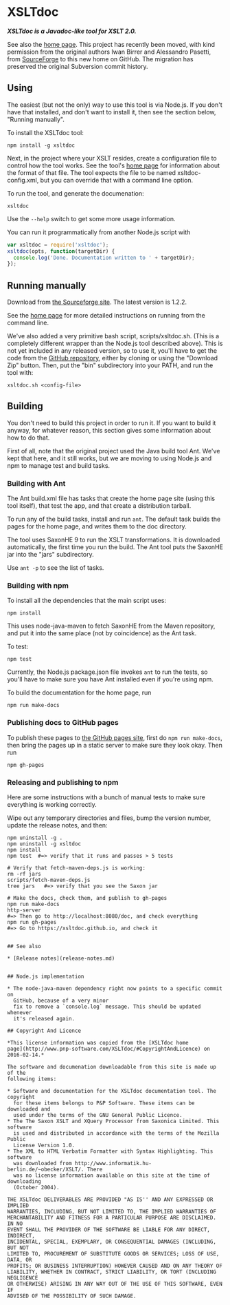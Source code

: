 # XSLTdoc

***XSLTdoc is a Javadoc-like tool for XSLT 2.0.***

See also the [home page](http://xsltdoc.github.io/). This project has recently 
been moved, with kind permission from the original authors Iwan Birrer and 
Alessandro Pasetti, from 
[SourceForge](https://sourceforge.net/projects/xsltdoc/) to this new home on 
GitHub. The migration has preserved the original Subversion commit history.


## Using 

The easiest (but not the only) way to use this tool is via Node.js.
If you don't have that installed, and don't want to install it, then
see the section below, "Running manually".

To install the XSLTdoc tool:

```
npm install -g xsltdoc
```

Next, in the project where your XSLT resides, create a configuration file
to control how the tool works. See the tool's [home 
page](http://xsltdoc.github.io/) for information about the format of that file.
The tool expects the file to be named xsltdoc-config.xml, but you can override
that with a command line option.

To run the tool, and generate the documenation:

```
xsltdoc
```

Use the `--help` switch to get some more usage information.

You can run it programmatically from another Node.js script with

```javascript
var xsltdoc = require('xsltdoc');
xsltdoc(opts, function(targetDir) {
  console.log('Done. Documentation written to ' + targetDir);
});
```


## Running manually

Download from [the Sourceforge
site](https://sourceforge.net/projects/xsltdoc/files/xsltdoc/). The latest
version is 1.2.2.

See the [home page](http://xsltdoc.github.io/) for more
detailed instructions on running from the command line.

We've also added a very primitive bash script, scripts/xsltdoc.sh. (This is a
completely different wrapper than the Node.js tool described above). This is not
yet included in any released version, so to use it, you'll have to get the code 
from the [GitHub repository](https://github.com/XSLTdoc/XSLTdoc/), either by 
cloning or using the "Download Zip" button. Then,
put the "bin" subdirectory into your PATH, and run the tool with:

```
xsltdoc.sh <config-file>
```


## Building

You don't need to build this project in order to run it. If you want to build
it anyway, for whatever reason, this section gives some information about how
to do that.

First of all, note that the original project used the Java build tool Ant.
We've kept that here, and it still works, but we are moving to using Node.js
and npm to manage test and build tasks.

### Building with Ant

The Ant build.xml file has tasks that
create the home page site (using this tool itself), that test the app, and
that create a distribution tarball.

To run any of the build tasks, install and run `ant`. The default task builds 
the pages for the home page, and writes them to the doc directory.

The tool uses SaxonHE 9 to run the XSLT transformations. It is downloaded
automatically, the first time you run the build. The Ant tool puts the
SaxonHE jar into the "jars" subdirectory.

Use `ant -p` to see the list of tasks.


### Building with npm

To install all the dependencies that the main script uses:

```
npm install
```

This uses node-java-maven to fetch SaxonHE from the Maven repository, and
put it into the same place (not by coincidence) as the Ant task.

To test:

```
npm test
```

Currently, the Node.js package.json file invokes `ant` to run the tests, so
you'll have to make sure you have Ant installed even if you're using npm.

To build the documentation for the home page, run

```
npm run make-docs
```

### Publishing docs to GitHub pages

To publish these pages to [the GitHub pages 
site](http://xsltdoc.github.io), first do `npm run make-docs`, then bring the
pages up in a static server to make sure they look okay. Then run

```
npm gh-pages
```

### Releasing and publishing to npm

Here are some instructions with a bunch of manual tests to make sure everything
is working correctly.

Wipe out any temporary directories and files, bump the version number, 
update the release notes, and then:

```
npm uninstall -g .
npm uninstall -g xsltdoc
npm install
npm test  #=> verify that it runs and passes > 5 tests

# Verify that fetch-maven-deps.js is working:
rm -rf jars
scripts/fetch-maven-deps.js
tree jars   #=> verify that you see the Saxon jar

# Make the docs, check them, and publish to gh-pages
npm run make-docs
http-server
#=> Then go to http://localhost:8080/doc, and check everything
npm run gh-pages
#=> Go to https://xsltdoc.github.io, and check it


## See also 

* [Release notes](release-notes.md)


## Node.js implementation

* The node-java-maven dependency right now points to a specific commit on
  GitHub, because of a very minor
  fix to remove a `console.log` message. This should be updated whenever 
  it's released again.

## Copyright And Licence

*This license information was copied from the [XSLTdoc home
page](http://www.pnp-software.com/XSLTdoc/#CopyrightAndLicence) on
2016-02-14.*

The software and documenation downloadable from this site is made up of the 
following items:

* Software and documentation for the XSLTdoc documentation tool. The copyright 
  for these items belongs to P&P Software. These items can be downloaded and 
  used under the terms of the GNU General Public Licence.
* The The Saxon XSLT and XQuery Processor from Saxonica Limited. This software 
  is used and distributed in accordance with the terms of the Mozilla Public 
  License Version 1.0.
* The XML to HTML Verbatim Formatter with Syntax Highlighting. This software 
  was downloaded from http://www.informatik.hu-berlin.de/~obecker/XSLT/. There 
  was no license information available on this site at the time of downloading 
  (October 2004).

THE XSLTdoc DELIVERABLES ARE PROVIDED "AS IS'' AND ANY EXPRESSED OR IMPLIED 
WARRANTIES, INCLUDING, BUT NOT LIMITED TO, THE IMPLIED WARRANTIES OF 
MERCHANTABILITY AND FITNESS FOR A PARTICULAR PURPOSE ARE DISCLAIMED. IN NO 
EVENT SHALL THE PROVIDER OF THE SOFTWARE BE LIABLE FOR ANY DIRECT, INDIRECT, 
INCIDENTAL, SPECIAL, EXEMPLARY, OR CONSEQUENTIAL DAMAGES (INCLUDING, BUT NOT 
LIMITED TO, PROCUREMENT OF SUBSTITUTE GOODS OR SERVICES; LOSS OF USE, DATA, OR 
PROFITS; OR BUSINESS INTERRUPTION) HOWEVER CAUSED AND ON ANY THEORY OF 
LIABILITY, WHETHER IN CONTRACT, STRICT LIABILITY, OR TORT (INCLUDING NEGLIGENCE 
OR OTHERWISE) ARISING IN ANY WAY OUT OF THE USE OF THIS SOFTWARE, EVEN IF 
ADVISED OF THE POSSIBILITY OF SUCH DAMAGE.
